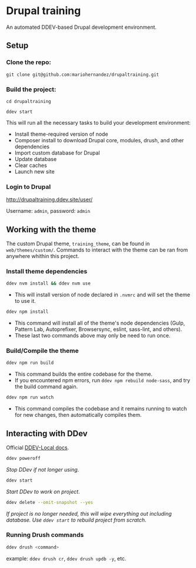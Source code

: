 # Drupal training
An automated DDEV-based Drupal development environment.

## Setup

### Clone the repo:
```
git clone git@github.com:mariohernandez/drupaltraining.git
```

### Build the project:
```
cd drupaltraining
```

```
ddev start
```
This will run all the necessary tasks to build your development environment:
* Install theme-required version of node
* Composer install to download Drupal core, modules, drush, and other dependencies
* Import custom database for Drupal
* Update database
* Clear caches
* Launch new site

### Login to Drupal
http://drupaltraining.ddev.site/user/

Username: `admin`, password: `admin`

## Working with the theme
The custom Drupal theme, `training_theme`, can be found in `web/themes/custom/`.  Commands to interact with the theme can be ran from anywhere whithin this project.

### Install theme dependencies
```bash
ddev nvm install && ddev nvm use
```
* This will install version of node declared in `.nvmrc` and will set the theme to use it.

```bash
ddev npm install
```
* This command will install all of the theme's node dependencies (Gulp, Pattern Lab, Autoprefixer, Browsersync, eslint, sass-lint, and others).
* These last two commands above may only be need to run once.

### Build/Compile the theme
```bash
ddev npm run build
```
* This command builds the entire codebase for the theme.
* If you encountered npm errors, run `ddev npm rebuild node-sass`, and try the build command again.

```bash
ddev npm run watch
```
* This command compiles the codebase and it remains running to watch for new changes, then automatically compiles them.

## Interacting with DDev
Official <a target="_blank" href="https://ddev.readthedocs.io/en/stable/">DDEV-Local docs</a>.

```bash
ddev poweroff
```
_Stop DDev if not longer using_.

```bash
ddev start
```
_Start DDev to work on project_.

```bash
ddev delete --omit-snapshot --yes
```
_If project is no longer needed, this will wipe everything out including database.  Use `ddev start` to rebuild project from scratch_.

### Running Drush commands
```bash
ddev drush <command>
```
example: `ddev drush cr`, `ddev drush updb -y`, etc.
